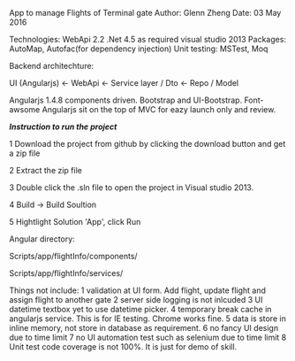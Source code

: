 App to manage Flights of Terminal gate
Author: Glenn Zheng
Date: 03 May 2016

Technologies:
WebApi 2.2
.Net 4.5 as required
visual studio 2013
Packages: AutoMap, Autofac(for dependency injection)
Unit testing: MSTest, Moq

Backend architechture:

UI (Angularjs) <- WebApi <- Service layer / Dto <- Repo / Model

Angularjs 1.4.8 components driven.  Bootstrap and UI-Bootstrap. Font-awsome
Angularjs sit on the top of MVC for eazy launch only and review.


*********Instruction to run the project*********

1 Download the project from github by clicking the download button and get a zip file

2 Extract the zip file

3 Double click the .sln file to open the project in Visual studio 2013.

4 Build -> Build Soultion

5 Hightlight Solution 'App', click Run



Angular directory:

Scripts/app/flightInfo/components/

Scripts/app/flightInfo/services/

Things not include:
1 validation at UI form.  Add flight, update flight and assign flight to another gate
2 server side logging is not inlcuded
3 UI datetime textbox yet to use datetime picker.
4 temporary break cache in angularjs service. This is for IE testing. Chrome works fine.
5 data is store in inline memory, not store in database as requirement.
6 no fancy UI design due to time limit
7 no UI automation test such as selenium due to time limit
8 Unit test code coverage is not 100%. It is just for demo of skill.

